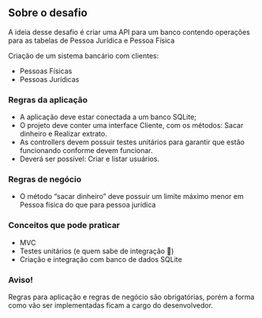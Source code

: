 ## Sobre o desafio

A ideia desse desafio é criar uma API para um banco contendo operações para as tabelas de Pessoa Jurídica e Pessoa Física

Criação de um sistema bancário com clientes:

- Pessoas Físicas
- Pessoas Jurídicas

### Regras da aplicação

- A aplicação deve estar conectada a um banco SQLite;
- O projeto deve conter uma interface Cliente, com os métodos: Sacar dinheiro e Realizar extrato.
- As controllers devem possuir testes unitários para garantir que estão funcionando conforme devem funcionar.
- Deverá ser possível: Criar e listar usuários.

### Regras de negócio

- O método “sacar dinheiro” deve possuir um limite máximo menor em Pessoa física do que para pessoa jurídica

### Conceitos que pode praticar

- MVC
- Testes unitários (e quem sabe de integração 👀)
- Criação e integração com banco de dados SQLite

### Aviso!

Regras para aplicação e regras de negócio são obrigatórias, porém a forma como vão ser implementadas ficam a cargo do desenvolvedor.